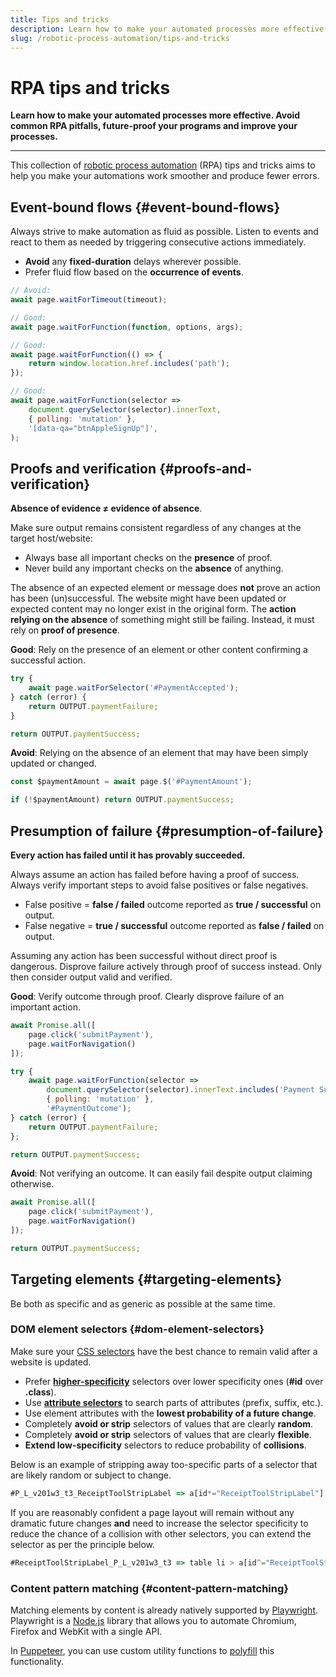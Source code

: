 ```yaml
---
title: Tips and tricks
description: Learn how to make your automated processes more effective. Avoid common RPA pitfalls, future-proof your programs and improve your processes.
slug: /robotic-process-automation/tips-and-tricks
---
```


# [](./tips-and-tricks) RPA tips and tricks

**Learn how to make your automated processes more effective. Avoid common RPA pitfalls, future-proof your programs and improve your processes.**

---

This collection of [robotic process automation](./index.md) (RPA) tips and tricks aims to help you make your automations work smoother and produce fewer errors.

## Event-bound flows {#event-bound-flows}

Always strive to make automation as fluid as possible. Listen to events and react to them as needed by triggering consecutive actions immediately.

- **Avoid** any **fixed-duration** delays wherever possible.
- Prefer fluid flow based on the **occurrence of events**.

```js
// Avoid:
await page.waitForTimeout(timeout);

// Good:
await page.waitForFunction(function, options, args);

// Good:
await page.waitForFunction(() => {
    return window.location.href.includes('path');
});

// Good:
await page.waitForFunction(selector =>
    document.querySelector(selector).innerText,
    { polling: 'mutation' },
    '[data-qa="btnAppleSignUp"]',
);
```

## Proofs and verification {#proofs-and-verification}

**Absence of evidence ≠ evidence of absence**.

Make sure output remains consistent regardless of any changes at the target host/website:

- Always base all important checks on the **presence** of proof.
- Never build any important checks on the **absence** of anything.

The absence of an expected element or message does **not** prove an action has been (un)successful. The website might have been updated or expected content may no longer exist in the original form. The **action relying on the absence** of something might still be failing. Instead, it must rely on **proof of presence**.

**Good**: Rely on the presence of an element or other content confirming a successful action.

```js
try {
    await page.waitForSelector('#PaymentAccepted');
} catch (error) {
    return OUTPUT.paymentFailure;
}

return OUTPUT.paymentSuccess;
```

**Avoid**: Relying on the absence of an element that may have been simply updated or changed.

```js
const $paymentAmount = await page.$('#PaymentAmount');

if (!$paymentAmount) return OUTPUT.paymentSuccess;
```

## Presumption of failure {#presumption-of-failure}

**Every action has failed until it has provably succeeded.**

Always assume an action has failed before having a proof of success. Always verify important steps to avoid false positives or false negatives.

- False positive = **false / failed** outcome reported as **true / successful** on output.
- False negative = **true / successful** outcome reported as **false / failed** on output.

Assuming any action has been successful without direct proof is dangerous. Disprove failure actively through proof of success instead. Only then consider output valid and verified.

**Good**: Verify outcome through proof. Clearly disprove failure of an important action.

```js
await Promise.all([
    page.click('submitPayment'),
    page.waitForNavigation()
]);

try {
    await page.waitForFunction(selector =>
        document.querySelector(selector).innerText.includes('Payment Success'),
        { polling: 'mutation' },
        '#PaymentOutcome');
} catch (error) {
    return OUTPUT.paymentFailure;
};

return OUTPUT.paymentSuccess;
```

**Avoid**: Not verifying an outcome. It can easily fail despite output claiming otherwise.

```js
await Promise.all([
    page.click('submitPayment'),
    page.waitForNavigation()
]);

return OUTPUT.paymentSuccess;
```

## Targeting elements {#targeting-elements}

Be both as specific and as generic as possible at the same time.

### DOM element selectors {#dom-element-selectors}

Make sure your [CSS selectors](https://developer.mozilla.org/en-US/docs/Web/CSS/CSS_Selectors) have the best chance to remain valid after a website is updated.

- Prefer [**higher-specificity**](https://developer.mozilla.org/en-US/docs/Web/CSS/Specificity) selectors over lower specificity ones (**#id** over **.class**).
- Use [**attribute selectors**](https://developer.mozilla.org/en-US/docs/Web/CSS/Attribute_selectors) to search parts of attributes (prefix, suffix, etc.).
- Use element attributes with the **lowest probability of a future change**.
- Completely **avoid or strip** selectors of values that are clearly **random**.
- Completely **avoid or strip** selectors of values that are clearly **flexible**.
- **Extend low-specificity** selectors to reduce probability of **collisions**.

Below is an example of stripping away too-specific parts of a selector that are likely random or subject to change.

```js
#P_L_v201w3_t3_ReceiptToolStripLabel => a[id*="ReceiptToolStripLabel"]
```

If you are reasonably confident a page layout will remain without any dramatic future changes **and** need to increase the selector specificity to reduce the chance of a collision with other selectors, you can extend the selector as per the principle below.

```js
#ReceiptToolStripLabel_P_L_v201w3_t3 => table li > a[id^="ReceiptToolStripLabel"]
```

### Content pattern matching {#content-pattern-matching}

Matching elements by content is already natively supported by [Playwright](https://playwright.dev/). Playwright is a [Node.js](https://nodejs.org/en/) library that allows you to automate Chromium, Firefox and WebKit with a single API.

In [Puppeteer](https://pptr.dev/), you can use custom utility functions to [polyfill](https://developer.mozilla.org/en-US/docs/Glossary/Polyfill) this functionality.
